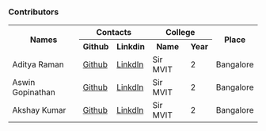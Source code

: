 ### Contributors

<table class="tg">
  <tr>
    <th class="tg-baqh" rowspan="2" colspan="1">Names</th>
    <th class="tg-baqh" colspan="2">Contacts</th>
    <th class="tg-baqh" colspan="2">College</th>
    <th class="tg-baqh" rowspan="2" colspan="1">Place</th>
  </tr>
  <tr>
    <th class="tg-baqh">Github</th>
    <th class="tg-baqh">Linkdin</th>
    <th class="tg-baqh">Name</th>
    <th class="tg-baqh">Year</th>
  </tr>
  <tr>
    <td class="tg-baqh">Aditya Raman</td>
    <td class="tg-baqh"><a href="https://github.com/ramanaditya">Github</a></td>
    <td class="tg-baqh"><a href="https://www.linkedin.com/in/ramanaditya/">LinkdIn</a></td>
    <td class="tg-baqh">Sir MVIT</td>
    <td class="tg-baqh">2</td>
    <td class="tg-baqh">Bangalore</td>
  </tr>
  <tr>
    <td class="tg-baqh">Aswin Gopinathan</td>
    <td class="tg-baqh"><a href="https://github.com/infiniteoverflow">Github</a></td>
    <td class="tg-baqh"><a href="https://www.linkedin.com/in/aswin-gopinathan-69556716a/">LinkdIn</a></td>
    <td class="tg-baqh">Sir MVIT</td>
    <td class="tg-baqh">2</td>
    <td class="tg-baqh">Bangalore</td>
  </tr>
  <tr>
    <td class="tg-baqh">Akshay Kumar</td>
    <td class="tg-baqh"><a href="https://github.com/AkshayKumar007">Github</a></td>
    <td class="tg-baqh"><a href="https://www.linkedin.com/in/akshay-kumar-b8025a130/">LinkdIn</a></td>
    <td class="tg-baqh">Sir MVIT</td>
    <td class="tg-baqh">2</td>
    <td class="tg-baqh">Bangalore</td>
  </tr>
</table>
